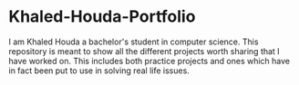 # Khaled-Houda-Portfolio
I am Khaled Houda a bachelor's student in computer science. This repository is meant to show all the different projects worth sharing that I have worked on. This includes both practice projects and ones which have in fact been put to use in solving real life issues.
